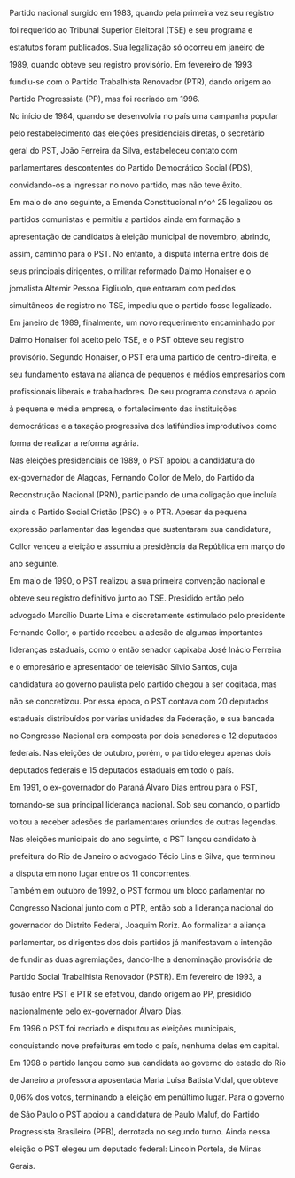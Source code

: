

Partido nacional surgido em 1983, quando pela primeira vez seu registro

foi requerido ao Tribunal Superior Eleitoral (TSE) e seu programa e

estatutos foram publicados. Sua legalização só ocorreu em janeiro de

1989, quando obteve seu registro provisório. Em fevereiro de 1993

fundiu-se com o Partido Trabalhista Renovador (PTR), dando origem ao

Partido Progressista (PP), mas foi recriado em 1996.



No início de 1984, quando se desenvolvia no país uma campanha popular

pelo restabelecimento das eleições presidenciais diretas, o secretário

geral do PST, João Ferreira da Silva, estabeleceu contato com

parlamentares descontentes do Partido Democrático Social (PDS),

convidando-os a ingressar no novo partido, mas não teve êxito.



Em maio do ano seguinte, a Emenda Constitucional n^o^ 25 legalizou os

partidos comunistas e permitiu a partidos ainda em formação a

apresentação de candidatos à eleição municipal de novembro, abrindo,

assim, caminho para o PST. No entanto, a disputa interna entre dois de

seus principais dirigentes, o militar reformado Dalmo Honaiser e o

jornalista Altemir Pessoa Figliuolo, que entraram com pedidos

simultâneos de registro no TSE, impediu que o partido fosse legalizado.



Em janeiro de 1989, finalmente, um novo requerimento encaminhado por

Dalmo Honaiser foi aceito pelo TSE, e o PST obteve seu registro

provisório. Segundo Honaiser, o PST era uma partido de centro-direita, e

seu fundamento estava na aliança de pequenos e médios empresários com

profissionais liberais e trabalhadores. De seu programa constava o apoio

à pequena e média empresa, o fortalecimento das instituições

democráticas e a taxação progressiva dos latifúndios improdutivos como

forma de realizar a reforma agrária.



Nas eleições presidenciais de 1989, o PST apoiou a candidatura do

ex-governador de Alagoas, Fernando Collor de Melo, do Partido da

Reconstrução Nacional (PRN), participando de uma coligação que incluía

ainda o Partido Social Cristão (PSC) e o PTR. Apesar da pequena

expressão parlamentar das legendas que sustentaram sua candidatura,

Collor venceu a eleição e assumiu a presidência da República em março do

ano seguinte.



Em maio de 1990, o PST realizou a sua primeira convenção nacional e

obteve seu registro definitivo junto ao TSE. Presidido então pelo

advogado Marcílio Duarte Lima e discretamente estimulado pelo presidente

Fernando Collor, o partido recebeu a adesão de algumas importantes

lideranças estaduais, como o então senador capixaba José Inácio Ferreira

e o empresário e apresentador de televisão Sílvio Santos, cuja

candidatura ao governo paulista pelo partido chegou a ser cogitada, mas

não se concretizou. Por essa época, o PST contava com 20 deputados

estaduais distribuídos por várias unidades da Federação, e sua bancada

no Congresso Nacional era composta por dois senadores e 12 deputados

federais. Nas eleições de outubro, porém, o partido elegeu apenas dois

deputados federais e 15 deputados estaduais em todo o país.



Em 1991, o ex-governador do Paraná Álvaro Dias entrou para o PST,

tornando-se sua principal liderança nacional. Sob seu comando, o partido

voltou a receber adesões de parlamentares oriundos de outras legendas.

Nas eleições municipais do ano seguinte, o PST lançou candidato à

prefeitura do Rio de Janeiro o advogado Técio Lins e Silva, que terminou

a disputa em nono lugar entre os 11 concorrentes.



Também em outubro de 1992, o PST formou um bloco parlamentar no

Congresso Nacional junto com o PTR, então sob a liderança nacional do

governador do Distrito Federal, Joaquim Roriz. Ao formalizar a aliança

parlamentar, os dirigentes dos dois partidos já manifestavam a intenção

de fundir as duas agremiações, dando-lhe a denominação provisória de

Partido Social Trabalhista Renovador (PSTR). Em fevereiro de 1993, a

fusão entre PST e PTR se efetivou, dando origem ao PP, presidido

nacionalmente pelo ex-governador Álvaro Dias.



Em 1996 o PST foi recriado e disputou as eleições municipais,

conquistando nove prefeituras em todo o país, nenhuma delas em capital.

Em 1998 o partido lançou como sua candidata ao governo do estado do Rio

de Janeiro a professora aposentada Maria Luísa Batista Vidal, que obteve

0,06% dos votos, terminando a eleição em penúltimo lugar. Para o governo

de São Paulo o PST apoiou a candidatura de Paulo Maluf, do Partido

Progressista Brasileiro (PPB), derrotada no segundo turno. Ainda nessa

eleição o PST elegeu um deputado federal: Lincoln Portela, de Minas

Gerais.



